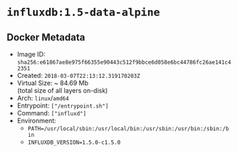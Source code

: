 # `influxdb:1.5-data-alpine`

## Docker Metadata

- Image ID: `sha256:e61867ae8e975f66355e90443c512f9bbce6d058e6bc44786fc26ae141c42351`
- Created: `2018-03-07T22:13:12.319170203Z`
- Virtual Size: ~ 84.69 Mb  
  (total size of all layers on-disk)
- Arch: `linux`/`amd64`
- Entrypoint: `["/entrypoint.sh"]`
- Command: `["influxd"]`
- Environment:
  - `PATH=/usr/local/sbin:/usr/local/bin:/usr/sbin:/usr/bin:/sbin:/bin`
  - `INFLUXDB_VERSION=1.5.0-c1.5.0`
